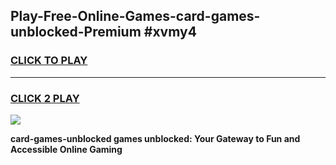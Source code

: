 
## Play-Free-Online-Games-card-games-unblocked-Premium #xvmy4
<h3>
<a href="https://premium.freeplayer.one?title=card-games-unblocked&ref=8M">CLICK TO PLAY</a></h3>
<hr>

<h3>
<a href="https://premium.freeplayer.one?title=card-games-unblocked&ref=8M">CLICK 2 PLAY</a>
  
</h3>

<a href="https://premium.freeplayer.one?title=card-games-unblocked&ref=8M"><img src="https://clearcache.store/games.png"></a>


**card-games-unblocked games unblocked: Your Gateway to Fun and Accessible Online Gaming**
